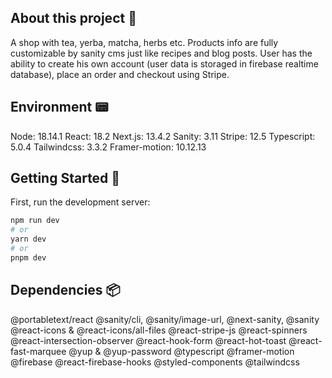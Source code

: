 ## About this project 📜

A shop with tea, yerba, matcha, herbs etc. Products info are fully customizable by sanity cms just like recipes and blog posts.
User has the ability to create his own account (user data is storaged in firebase realtime database), place an order and checkout using Stripe.

## Environment 📟

Node: 18.14.1
React: 18.2
Next.js: 13.4.2
Sanity: 3.11
Stripe: 12.5
Typescript: 5.0.4
Tailwindcss: 3.3.2
Framer-motion: 10.12.13

## Getting Started 🚀

First, run the development server:

```bash
npm run dev
# or
yarn dev
# or
pnpm dev
```

## Dependencies 📦

@portabletext/react
@sanity/cli, @sanity/image-url, @next-sanity, @sanity
@react-icons & @react-icons/all-files
@react-stripe-js
@react-spinners
@react-intersection-observer
@react-hook-form
@react-hot-toast
@react-fast-marquee
@yup & @yup-password
@typescript
@framer-motion
@firebase
@react-firebase-hooks
@styled-components
@tailwindcss


